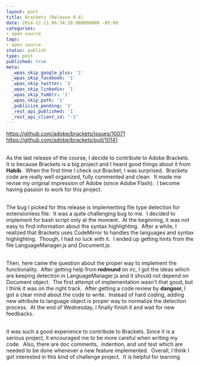 ```yaml
---
layout: post
title: Brackets (Release 0.4)
date: 2014-12-11 06:34:28.000000000 -05:00
categories:
- open source
tags:
- open source
status: publish
type: post
published: true
meta:
  _wpas_skip_google_plus: '1'
  _wpas_skip_facebook: '1'
  _wpas_skip_twitter: '1'
  _wpas_skip_linkedin: '1'
  _wpas_skip_tumblr: '1'
  _wpas_skip_path: '1'
  _publicize_pending: '1'
  _rest_api_published: '1'
  _rest_api_client_id: "-1"
---
```

<https://github.com/adobe/brackets/issues/10071>  
<https://github.com/adobe/brackets/pull/10141>

<br/> As the last release of the course, I decide to contribute to Adobe Brackets.  It is because Brackets is a big project and I heard good things about it from <strong>Habib</strong>.  When the first time I check out Bracket, I was surprised.  Brackets code are really well organized, fully commented and clean.  It made me revise my original impression of Adobe (since Adobe Flash).  I become having passion to work for this project.

<br/> The bug I picked for this release is implementing file type detection for extensionless file.  It was a quite challenging bug to me.  I decided to implement for bash script only at the moment.  At the beginning, it was not easy to find information about the syntax highlighting.  After a while, I realized that Brackets uses CodeMirror to handles the languages and syntax highlighting.  Though, I had no luck with it.  I ended up getting hints from the file LanguageManager.js and Document.js.

<br/> Then, here came the question about the proper way to implement the functionality.  After getting help from<strong> redmund </strong>on irc, I got the ideas which are keeping detection in LanguageManager.js and it should not depend on Document object.  The first attempt of implementation wasn't that good, but I think it was on the right track.  After getting a code review by <strong>dangoor, </strong>I got a clear mind about the code to write.  Instead of hard coding, adding new attribute to language object is proper way to normalize the detection process.  At the end of Wednesday, I finally finish it and wait for new feedbacks.

<br/> It was such a good experience to contribute to Brackets. Since it is a serious project, it encouraged me to be more careful when writing my code.  Also, there are doc comments,  indention, and unit test which are needed to be done whenever a new feature implemented.  Overall, I think I got interested in this kind of challenge project.  It is helpful for learning.
